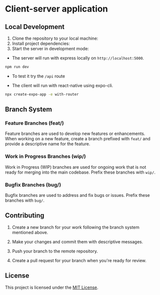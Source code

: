 # Client-server application

## Local Development

1. Clone the repository to your local machine:
2. Install project dependencies:
3. Start the server in development mode:

* The server will run with express locally on `http://localhost:5000`.
```sh
npm run dev
```
* To test it try the `/api` route

* The client will run with react-native using expo-cli.
```sh
npx create-expo-app -e with-router
```


## Branch System

### Feature Branches (feat/)

Feature branches are used to develop new features or enhancements. When working on a new feature, create a branch prefixed with `feat/` and provide a descriptive name for the feature.

### Work in Progress Branches (wip/)

Work in Progress (WIP) branches are used for ongoing work that is not ready for merging into the main codebase. Prefix these branches with `wip/`.

### Bugfix Branches (bug/)

Bugfix branches are used to address and fix bugs or issues. Prefix these branches with `bug/`.

## Contributing

1. Create a new branch for your work following the branch system mentioned above.

2. Make your changes and commit them with descriptive messages.

3. Push your branch to the remote repository.

4. Create a pull request for your branch when you're ready for review.

## License

This project is licensed under the [MIT License](LICENSE.md).
